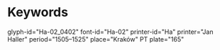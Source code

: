 # Keywords
glyph-id="Ha-02_0402"
font-id="Ha-02"
printer-id="Ha"
printer="Jan Haller"
period="1505–1525"
place="Kraków"
PT plate="165"
